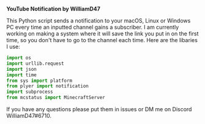 **YouTube Notification by WilliamD47**

This Python script sends a notification to your macOS, Linux or Windows PC every time an inputted channel gains a subscriber.
I am currently working on making a system where it will save the link you put in on the first time, so you don't have to go to the channel each time.
Here are the libaries I use:

```py
import os
import urllib.request
import json
import time
from sys import platform
from plyer import notification
import subprocess
from mcstatus import MinecraftServer
```

If you have any questions please put them in issues or DM me on Discord WilliamD47#6710.
